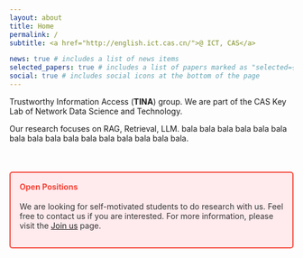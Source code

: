 ```yaml
---
layout: about
title: Home
permalink: /
subtitle: <a href="http://english.ict.cas.cn/">@ ICT, CAS</a>

news: true # includes a list of news items
selected_papers: true # includes a list of papers marked as "selected={true}"
social: true # includes social icons at the bottom of the page
---
```


Trustworthy Information Access (**TINA**) group. We are part of the CAS Key Lab of Network Data Science and Technology.

Our research focuses on RAG, Retrieval, LLM. bala bala bala bala bala bala bala bala bala bala bala bala bala bala bala bala.

<br>

<div style="border: 2px solid #f44336; background-color: #ffebee; padding: 16px; border-radius: 5px; margin: 20px 0;">
    <h4 style="color: #f44336; margin-top: 0;">Open Positions</h4>
    <p style="color: #333;">We are looking for self-motivated students to do research with us. Feel free to contact us if you are interested. For more information, please visit the <a href="https://temp-tina.github.io/join_us/">Join us</a> page.</p>
</div>
